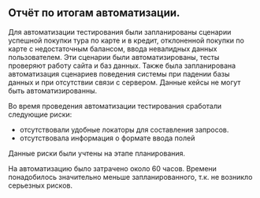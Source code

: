 ## Отчёт по итогам автоматизации.

Для автоматизации тестирования были запланированы сценарии успешной покупки тура по карте и в кредит, отклоненной покупки по карте с недостаточным балансом, ввода невалидных данных пользователем. Эти сценарии были автоматизированы, тесты проверяют работу сайта и баз данных. Также была запланирована автоматизация сценариев поведения системы при падении базы данных и при отсутствии связи с сервером. Данные кейсы не могут быть автоматизированны.

Во время проведения автоматизации тестирования сработали следующие риски:
* отсутствовали удобные локаторы для составления запросов. 
* отсутствовала информация о формате ввода полей

Данные риски были учтены на этапе планирования. 

На автоматизацию было затрачено около 60 часов. Времени понадобилось значительно меньше запланированного, т.к. не возникло серьезных рисков.